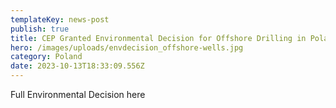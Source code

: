 ```yaml
---
templateKey: news-post
publish: true
title: CEP Granted Environmental Decision for Offshore Drilling in Poland
hero: /images/uploads/envdecision_offshore-wells.jpg
category: Poland
date: 2023-10-13T18:33:09.556Z
---
```

Full Environmental Decision here
